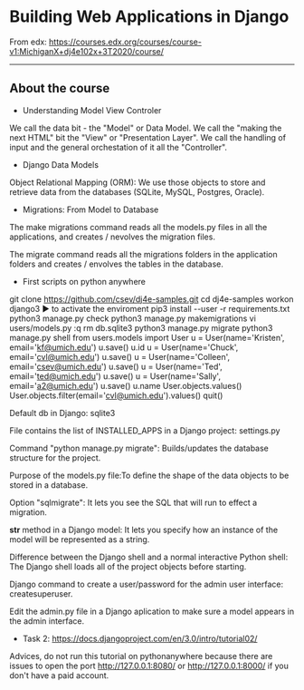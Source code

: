 # Building Web Applications in Django

From edx:
https://courses.edx.org/courses/course-v1:MichiganX+dj4e102x+3T2020/course/

------------------------------------------------------------------------------
## About the course

- Understanding Model View Controler

We call the data bit  - the "Model" or Data Model.
We call the "making the next HTML" bit the "View" or "Presentation Layer".
We call the handling of input and the general orchestation of it all the "Controller".

- Django Data Models

Object Relational Mapping (ORM): We use those objects to store and retrieve data from the databases (SQLite, MySQL, Postgres, Oracle).

- Migrations: From Model to Database

The make migrations command reads all the models.py files in all the applications, and creates / nevolves the migration files.

The migrate command reads all the migrations folders in the application folders and creates / envolves the tables in the database.

- First scripts on python anywhere

git clone https://github.com/csev/dj4e-samples.git
cd dj4e-samples
workon django3 ► to activate the enviroment
pip3 install --user -r requirements.txt
python3 manage.py check
python3 manage.py makemigrations
vi users/models.py
:q
rm db.sqlite3
python3 manage.py migrate
python3 manage.py shell
    from users.models import User 
    u = User(name='Kristen', email='kf@umich.edu')
    u.save()
    u.id
    u = User(name='Chuck', email='cvl@umich.edu')
    u.save()
    u = User(name='Colleen', email='csev@umich.edu')
    u.save()
    u = User(name='Ted', email='ted@umich.edu') 
    u.save()
    u = User(name='Sally', email='a2@umich.edu')
    u.save()
    u.name
    User.objects.values() 
    User.objects.filter(email='cvl@umich.edu').values()
    quit() 

Default db in Django: sqlite3

File contains the list of INSTALLED_APPS in a Django project: settings.py

Command "python manage.py migrate": Builds/updates the database structure for the project.

Purpose of the models.py file:To define the shape of the data objects to be stored in a database.

Option "sqlmigrate": It lets you see the SQL that will run to effect a migration.

__str__ method in a Django model: It lets you specify how an instance of the model will be represented as a string.

Difference between the Django shell and a normal interactive Python shell: The Django shell loads all of the project objects before starting.

Django command to create a user/password for the admin user interface: createsuperuser.

Edit the admin.py file in a Django aplication to make sure a model appears in the admin interface.

- Task 2:
https://docs.djangoproject.com/en/3.0/intro/tutorial02/

Advices, do not run this tutorial on pythonanywhere because there are issues to open the port http://127.0.0.1:8080/ or http://127.0.0.1:8000/ if you don't have a paid account. 